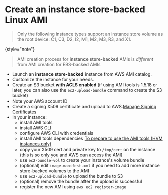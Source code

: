 # Create an instance store-backed Linux AMI

>Only the following instance types support an instance store volume as the root device: C1, C3, D2, I2, M1, M2, M3, R3, and X1.
> 
{style="note"}

> AMI creation process for **instance store-backed** AMIs is *different* from AMI creation for EBS-backed AMIs

* Launch an **instance store-backed** instance from AWS AMI catalog.
* Customize the instance for your needs.
* Create an S3 bucket **with ACLS enabled** (if using AMI tools is 1.5.18 or later, you can also use the `ec2-upload-bundle` command to create the S3 bucket)
* Note your AWS account ID
* Create a signing X509 certificate and upload to AWS.[Manage Signing Certificates](https://docs.aws.amazon.com/AWSEC2/latest/UserGuide/set-up-ami-tools.html#ami-tools-managing-certs)
* In your instance:
  * install AMI tools 
  * install AWS CLI
  * configure AWS CLI with credentials
  * install AMI tools dependencies [To prepare to use the AMI tools (HVM instances only)](https://docs.aws.amazon.com/AWSEC2/latest/UserGuide/create-instance-store-ami.html#amazon_linux_instructions)
  * copy your X509 cert and private key to `/tmp/cert` on the instance (this is so only you and AWS can access the AMI)
  * use `ec2-bundle-vol` to create your instance's volume bundle 
  * (optional) edit `image.manifest.xml` if you need to add more instance store-backed volumes to the AMI
  * use `ec2-upload-bundle` to upload the bundle to S3
  * (optional) remove the bundle after the upload is successful
  * register the new AMI using `aws ec2 register-image`